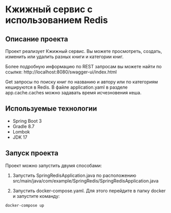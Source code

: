 # Кжижный сервис с использованием Redis

## Описание проекта
Проект реализует Кжижный сервис. Вы можете просмотреть, создать, изменить или
удалить разных книги и категории книг.

Более подробную информацию по REST запросам вы можете найти по ссылке:
http://localhost:8080/swagger-ui/index.html

Get запросы по поиску книг по названию и автору или по 
категориям кешируются в Redis. В файле application.yaml 
в разделе app.cache.caches можно задавать время исчезновения кеша.

## Используемые технологии

- Spring Boot 3
- Gradle 8.7
- Lombok
- JDK 17

## Запуск проекта
Проект можно запустить двумя способами:
1. Запустить SpringRedisApplication.java по расположению src/main/java/com/example/SpringRedis/SpringRedisApplication.java

2. Запустить docker-compose.yaml. Для этого перейдите в папку docker и запустите
   команду:
```shell
docker-compose up
```